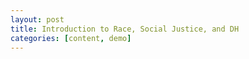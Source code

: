```yaml
---
layout: post
title: Introduction to Race, Social Justice, and DH
categories: [content, demo]
---
```

